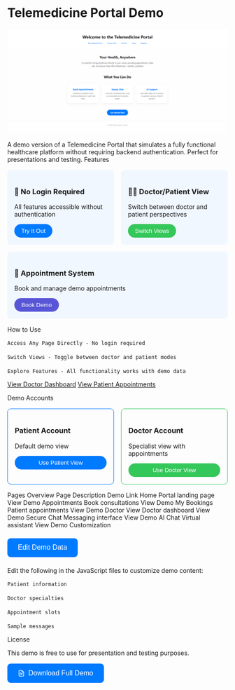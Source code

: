# Telemedicine Portal Demo

![Screenshot](/screenshots/screenshot_home.png)  

A demo version of a Telemedicine Portal that simulates a fully functional healthcare platform without requiring backend authentication. Perfect for presentations and testing.
Features
<div style="display: flex; flex-wrap: wrap; gap: 1rem; margin: 1rem 0;"> <div style="background: #f0f7ff; padding: 1rem; border-radius: 8px; flex: 1; min-width: 200px;"> <h3>🎯 No Login Required</h3> <p>All features accessible without authentication</p> <button style="background: #007aff; color: white; border: none; padding: 0.5rem 1rem; border-radius: 20px; cursor: pointer;">Try It Out</button> </div> <div style="background: #f0f7ff; padding: 1rem; border-radius: 8px; flex: 1; min-width: 200px;"> <h3>👨‍⚕️ Doctor/Patient View</h3> <p>Switch between doctor and patient perspectives</p> <button style="background: #34c759; color: white; border: none; padding: 0.5rem 1rem; border-radius: 20px; cursor: pointer;">Switch Views</button> </div> <div style="background: #f0f7ff; padding: 1rem; border-radius: 8px; flex: 1; min-width: 200px;"> <h3>📅 Appointment System</h3> <p>Book and manage demo appointments</p> <button style="background: #5856d6; color: white; border: none; padding: 0.5rem 1rem; border-radius: 20px; cursor: pointer;">Book Demo</button> </div> </div>
How to Use

    Access Any Page Directly - No login required

    Switch Views - Toggle between doctor and patient modes

    Explore Features - All functionality works with demo data

<!-- Sample code to access directly -->
<a href="doctor-appointments.html">View Doctor Dashboard</a>
<a href="bookings.html">View Patient Appointments</a>

Demo Accounts
<div style="display: flex; gap: 1rem; margin: 1rem 0;"> <div style="border: 1px solid #007aff; padding: 1rem; border-radius: 8px; flex: 1;"> <h3>Patient Account</h3> <p>Default demo view</p> <button style="background: #007aff; color: white; border: none; padding: 0.5rem 1rem; border-radius: 20px; cursor: pointer; width: 100%;">Use Patient View</button> </div> <div style="border: 1px solid #34c759; padding: 1rem; border-radius: 8px; flex: 1;"> <h3>Doctor Account</h3> <p>Specialist view with appointments</p> <button style="background: #34c759; color: white; border: none; padding: 0.5rem 1rem; border-radius: 20px; cursor: pointer; width: 100%;">Use Doctor View</button> </div> </div>
Pages Overview
Page	Description	Demo Link
Home	Portal landing page	View Demo
Appointments	Book consultations	View Demo
My Bookings	Patient appointments	View Demo
Doctor View	Doctor dashboard	View Demo
Secure Chat	Messaging interface	View Demo
AI Chat	Virtual assistant	View Demo
Customization

<button style="background: #007aff; color: white; border: none; padding: 0.8rem 1.5rem; border-radius: 8px; cursor: pointer; font-size: 1rem; margin: 0.5rem 0;">Edit Demo Data</button>

Edit the following in the JavaScript files to customize demo content:

    Patient information

    Doctor specialties

    Appointment slots

    Sample messages

License

This demo is free to use for presentation and testing purposes.
<button style="background: #007aff; color: white; border: none; padding: 0.8rem 1.5rem; border-radius: 8px; cursor: pointer; font-size: 1rem; margin: 1rem 0; display: flex; align-items: center; gap: 0.5rem;"> <svg width="16" height="16" viewBox="0 0 24 24" fill="none" stroke="currentColor" stroke-width="2"> <path d="M14 2H6a2 2 0 0 0-2 2v16a2 2 0 0 0 2 2h12a2 2 0 0 0 2-2V8z"></path> <polyline points="14 2 14 8 20 8"></polyline> <line x1="16" y1="13" x2="8" y2="13"></line> <line x1="16" y1="17" x2="8" y2="17"></line> <polyline points="10 9 9 9 8 9"></polyline> </svg> Download Full Demo </button>
